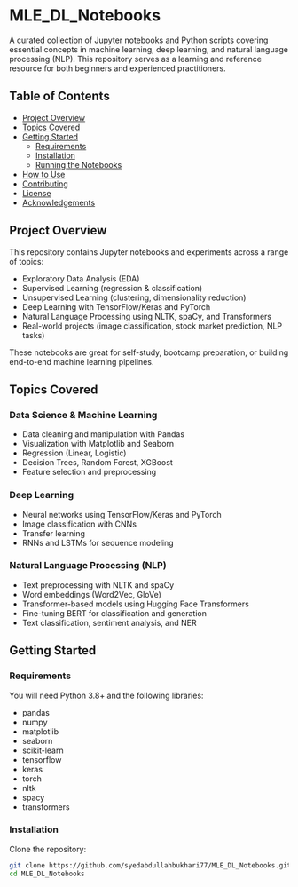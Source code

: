 # MLE_DL_Notebooks

A curated collection of Jupyter notebooks and Python scripts covering essential concepts in machine learning, deep learning, and natural language processing (NLP). This repository serves as a learning and reference resource for both beginners and experienced practitioners.

## Table of Contents

- [Project Overview](#project-overview)
- [Topics Covered](#topics-covered)
- [Getting Started](#getting-started)
  - [Requirements](#requirements)
  - [Installation](#installation)
  - [Running the Notebooks](#running-the-notebooks)
- [How to Use](#how-to-use)
- [Contributing](#contributing)
- [License](#license)
- [Acknowledgements](#acknowledgements)

## Project Overview

This repository contains Jupyter notebooks and experiments across a range of topics:

- Exploratory Data Analysis (EDA)
- Supervised Learning (regression & classification)
- Unsupervised Learning (clustering, dimensionality reduction)
- Deep Learning with TensorFlow/Keras and PyTorch
- Natural Language Processing using NLTK, spaCy, and Transformers
- Real-world projects (image classification, stock market prediction, NLP tasks)

These notebooks are great for self-study, bootcamp preparation, or building end-to-end machine learning pipelines.

## Topics Covered

### Data Science & Machine Learning
- Data cleaning and manipulation with Pandas
- Visualization with Matplotlib and Seaborn
- Regression (Linear, Logistic)
- Decision Trees, Random Forest, XGBoost
- Feature selection and preprocessing

### Deep Learning
- Neural networks using TensorFlow/Keras and PyTorch
- Image classification with CNNs
- Transfer learning
- RNNs and LSTMs for sequence modeling

### Natural Language Processing (NLP)
- Text preprocessing with NLTK and spaCy
- Word embeddings (Word2Vec, GloVe)
- Transformer-based models using Hugging Face Transformers
- Fine-tuning BERT for classification and generation
- Text classification, sentiment analysis, and NER

## Getting Started

### Requirements

You will need Python 3.8+ and the following libraries:

- pandas
- numpy
- matplotlib
- seaborn
- scikit-learn
- tensorflow
- keras
- torch
- nltk
- spacy
- transformers

### Installation

Clone the repository:

```bash
git clone https://github.com/syedabdullahbukhari77/MLE_DL_Notebooks.git
cd MLE_DL_Notebooks
